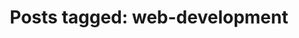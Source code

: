 ---
layout: tag
tag: web-development
title: "Posts tagged: web-development"
header_title: "🌐 Web Development Posts"
header_subtitle: "All about building for the World Wide Web!"
---